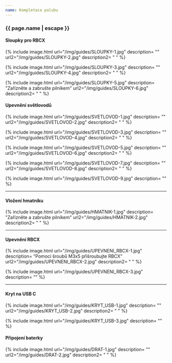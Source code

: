 ```yaml
---
name: Kompletace palubu
---
```

### {{ page.name | escape }}

#### Sloupky pro RBCX
{% include image.html
    url="/img/guides/SLOUPKY-1.jpg"
    description=
        ""
    url2="/img/guides/SLOUPKY-2.jpg"
    description2=
        " "
%}

{% include image.html
    url="/img/guides/SLOUPKY-3.jpg"
    description=
        ""
    url2="/img/guides/SLOUPKY-4.jpg"
    description2=
        " "
%}

{% include image.html
    url="/img/guides/SLOUPKY-5.jpg"
    description=
        "Zařízněte a zabrušte pilníkem"
    url2="/img/guides/SLOUPKY-6.jpg"
    description2=
        " "
%}



#### Upevnění světlovodů

{% include image.html
    url="/img/guides/SVETLOVOD-1.jpg"
    description=
        ""
    url2="/img/guides/SVETLOVOD-2.jpg"
    description2=
        " "
%}

{% include image.html
    url="/img/guides/SVETLOVOD-3.jpg"
    description=
        ""
    url2="/img/guides/SVETLOVOD-4.jpg"
    description2=
        " "
%}

{% include image.html
    url="/img/guides/SVETLOVOD-5.jpg"
    description=
        ""
    url2="/img/guides/SVETLOVOD-6.jpg"
    description2=
        " "
%}

{% include image.html
    url="/img/guides/SVETLOVOD-7.jpg"
    description=
        ""
    url2="/img/guides/SVETLOVOD-8.jpg"
    description2=
        " "
%}

{% include image.html
    url="/img/guides/SVETLOVOD-9.jpg"
    description=
        ""
%}

---


#### Vložení hmatníku

{% include image.html
    url="/img/guides/HMATNIK-1.jpg"
    description=
        "Zařízněte a zabrušte pilníkem"
    url2="/img/guides/HMATNIK-2.jpg"
    description2=
        " "
%}

---


#### Upevnění RBCX

{% include image.html
    url="/img/guides/UPEVNENI_RBCX-1.jpg"
    description=
        "Pomocí šroubů M3x5 přišroubujte RBCX"
    url2="/img/guides/UPEVNENI_RBCX-2.jpg"
    description2=
        " "
%}

{% include image.html
    url="/img/guides/UPEVNENI_RBCX-3.jpg"
    description=
        ""
%}

---

#### Kryt na USB C


{% include image.html
    url="/img/guides/KRYT_USB-1.jpg"
    description=
        ""
    url2="/img/guides/KRYT_USB-2.jpg"
    description2=
        " "
%}

{% include image.html
    url="/img/guides/KRYT_USB-3.jpg"
    description=
        ""
%}

#### Připojení baterky


{% include image.html
    url="/img/guides/DRAT-1.jpg"
    description=
        ""
    url2="/img/guides/DRAT-2.jpg"
    description2=
        " "
%}

